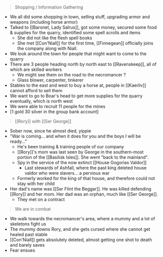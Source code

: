 > Shopping / Information Gathering

- We all did some shopping in town, selling stuff, upgrading armor and weapons (including horse armor)
- Talked to [[Baronet, Lady Salrus]], got some money, secured some food & supplies for the quarry, identified some spell scrolls and items
	- She did not like the flesh spell books
	- She met [[Con'Niall]] for the first time, [[Finnegean]] officially joins the company along with Niall.
- We look around the town for people that might want to come to the quarry
- There are 3 people heading north by north east to [[Ravenskeep]], all of which are skilled workers
	- We might see them on the road to the necromancer ?
	- Glass blower, carpenter, tinkerer
- Stables to the east and west to buy a horse at, people in [[Kaerliv]] cannot afford to sell them
- We want to go to Boar's head to get more supplies for the quarry eventually, which is north west
- We were able to recruit 11 people for the mines
- [1 gold 30 silver in the group bank account]

> [[Rory]] with [[Ser George]]

- Sober now, since he almost died, yippie
- "War is coming... and when it does for you and the boys I will be ready..."
	- He's been training & training people of our company
	- [[Rory]]'s mom was last seen by George in the southern-most portion of the [[Basilisk Isles]]. She went "back to the mainland".
	- Spy in the service of the now extinct [[House Gogorias Valdor]]
		- Last stewards of Ashfall, where the past king deleted house valdor who were slavers... a pervious war
	- Formerly worked for the king of that house, and therefore could not stay with her child
- Her dad's name was [[Ser Flint the Beggar]]. He was killed defending [[Rory]] and her mom. Her dad was an orphan, much like [[Ser George]].
	- They met on a contract  

> We are in combat

- We walk towards the necromancer's area, where a mummy and a lot of skeletons fight us
- The mummy downs Rory, and she gets cursed where she cannot get healed past stable
- [[Con'Niall]] gets absolutely deleted, almost getting one shot to death and barely saves
- Fear ensues
